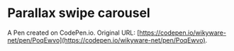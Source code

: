 # Parallax swipe carousel

A Pen created on CodePen.io. Original URL: [https://codepen.io/wikyware-net/pen/PoqEwvo](https://codepen.io/wikyware-net/pen/PoqEwvo).

